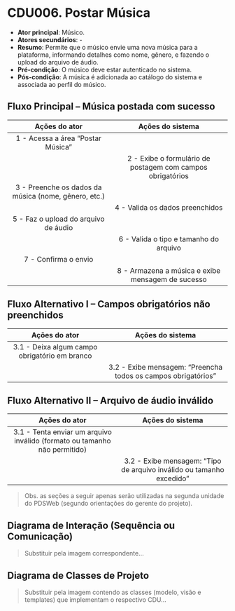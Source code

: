 # CDU006. Postar Música

- **Ator principal**: Músico.
- **Atores secundários**: -
- **Resumo**: Permite que o músico envie uma nova música para a plataforma, informando detalhes como nome, gênero, e fazendo o upload do arquivo de áudio.
- **Pré-condição**: O músico deve estar autenticado no sistema.
- **Pós-condição**: A música é adicionada ao catálogo do sistema e associada ao perfil do músico.

## Fluxo Principal – Música postada com sucesso
| Ações do ator | Ações do sistema |
| :-----------------: | :-----------------: | 
| 1 - Acessa a área “Postar Música”	                   | |
|                                                      | 2 - Exibe o formulário de postagem com campos obrigatórios |
| 3 - Preenche os dados da música (nome, gênero, etc.) | |
|                                                      | 4 - Valida os dados preenchidos |
| 5 - Faz o upload do arquivo de áudio                 | | 
|                                                      | 6 - Valida o tipo e tamanho do arquivo |
| 7 - Confirma o envio                                 | | 
|                                                      | 8 - Armazena a música e exibe mensagem de sucesso |

## Fluxo Alternativo I – Campos obrigatórios não preenchidos
| Ações do ator | Ações do sistema |
| :-----------------: | :-----------------: | 
| 3.1 - Deixa algum campo obrigatório em branco	| | 
|                                               | 3.2 - Exibe mensagem: “Preencha todos os campos obrigatórios” |

## Fluxo Alternativo II – Arquivo de áudio inválido
| Ações do ator | Ações do sistema |
| :-----------------: | :-----------------: | 
| 3.1 - Tenta enviar um arquivo inválido (formato ou tamanho não permitido)	| |
|                                                                           | 3.2 - Exibe mensagem: “Tipo de arquivo inválido ou tamanho excedido” |

> Obs. as seções a seguir apenas serão utilizadas na segunda unidade do PDSWeb (segundo orientações do gerente do projeto).

## Diagrama de Interação (Sequência ou Comunicação)

> Substituir pela imagem correspondente...

## Diagrama de Classes de Projeto

> Substituir pela imagem contendo as classes (modelo, visão e templates) que implementam o respectivo CDU...